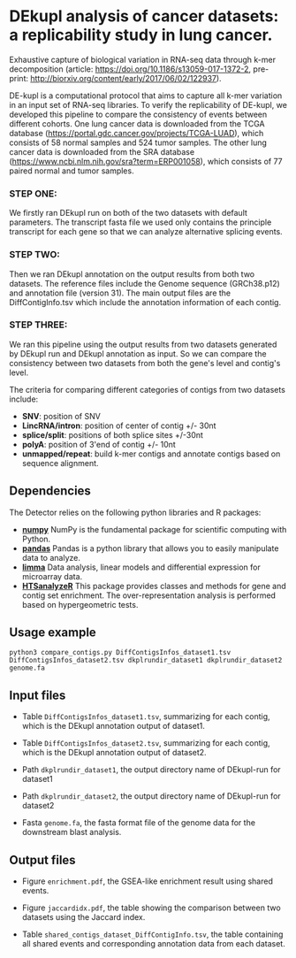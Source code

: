 # DEkupl analysis of cancer datasets: a replicability study in lung cancer.

Exhaustive capture of biological variation in RNA-seq data through k-mer decomposition (article: https://doi.org/10.1186/s13059-017-1372-2, pre-print: http://biorxiv.org/content/early/2017/06/02/122937).

DE-kupl is a computational protocol that aims to capture all k-mer variation in an input set of RNA-seq libraries. To verify the replicability of DE-kupl, we developed this pipeline to compare the consistency of events between different cohorts. One lung cancer data is downloaded from the TCGA database (https://portal.gdc.cancer.gov/projects/TCGA-LUAD), which consists of 58 normal samples and 524 tumor samples. The other lung cancer data is downloaded from the SRA database (https://www.ncbi.nlm.nih.gov/sra?term=ERP001058), which consists of 77  paired normal and tumor samples.

### STEP ONE:
We firstly ran DEkupl run on both of the two datasets with default parameters. The transcript fasta file we used only contains the principle transcript for each gene so that we can analyze alternative splicing events. 

### STEP TWO:
Then we ran DEkupl annotation on the output results from both two datasets. The reference files include the Genome sequence (GRCh38.p12) and annotation file (version 31). The main output files are the DiffContigInfo.tsv which include the annotation information of each contig.

### STEP THREE:
We ran this pipeline using the output results from two datasets generated by DEkupl run and DEkupl annotation as input.
So we can compare the consistency between two datasets from both the gene's level and contig's level.

The criteria for comparing different categories of contigs from two datasets include:

- **SNV**: position of SNV 
- **LincRNA/intron**: position of center of contig +/- 30nt
- **splice/split**: positions of both splice sites +/-30nt
- **polyA**: position of 3'end of contig +/- 10nt
- **unmapped/repeat**: build k-mer contigs and annotate contigs based on sequence alignment.

## Dependencies

The Detector relies on the following python libraries and R packages: 

- **[numpy](https://www.numpy.org/)** NumPy is the fundamental package for scientific computing with Python. 
- **[pandas](https://www.pandas.org/)** Pandas is a python library that allows you to easily manipulate data to analyze. 
- **[limma](http://bioconductor.org/packages/release/bioc/html/limma.html)** Data analysis, linear models and differential expression for microarray data.
- **[HTSanalyzeR](https://www.bioconductor.org/packages/release/bioc/html/HTSanalyzeR.html)** This package provides classes and methods for gene and contig set enrichment. The over-representation analysis is performed based on hypergeometric tests.



## Usage example
```
python3 compare_contigs.py DiffContigsInfos_dataset1.tsv DiffContigsInfos_dataset2.tsv dkplrundir_dataset1 dkplrundir_dataset2 genome.fa
```
## Input files

- Table `DiffContigsInfos_dataset1.tsv`, summarizing for each contig, which is the DEkupl annotation output of dataset1.

- Table `DiffContigsInfos_dataset2.tsv`, summarizing for each contig, which is the DEkupl annotation output of dataset2.

- Path `dkplrundir_dataset1`, the output directory name of DEkupl-run for dataset1

- Path `dkplrundir_dataset2`, the output directory name of DEkupl-run for dataset2

- Fasta `genome.fa`, the fasta format file of the genome data for the downstream blast analysis.

## Output files
- Figure `enrichment.pdf`, the GSEA-like enrichment result using shared events.

- Figure `jaccardidx.pdf`, the table showing the comparison between two datasets using the Jaccard index.

- Table  `shared_contigs_dataset_DiffContigInfo.tsv`, the table containing all shared events and corresponding annotation data from each dataset. 


